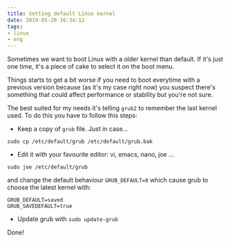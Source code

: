 ```yaml
---
title: Setting default Linux kernel
date: 2019-05-20 16:34:12
tags:
- linux
- eng
---
```


Sometimes we want to boot Linux with a older kernel than default. If it's just one time, it's a piece of cake to select it on the boot menu.

Things starts to get a bit worse if you need to boot everytime with a previous version because (as it's my case right now) you suspect there's something that could affect performance or stability but you're not sure.

The best suited for my needs it's telling `grub2` to remember the last kernel used. To do this you have to follow this steps:

- Keep a copy of `grub` file.  Just in case...

```
sudo cp /etc/default/grub /etc/default/grub.bak
```

- Edit it with your favourite editor: vi, emacs, nano, joe ...

```
sudo joe /etc/default/grub
```

and change the default behaviour `GRUB_DEFAULT=0` which cause grub to choose the latest kernel with:

```
GRUB_DEFAULT=saved
GRUB_SAVEDEFAULT=true
```

- Update grub with `sudo update-grub`


Done!

